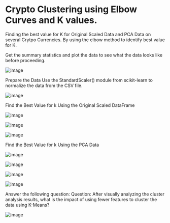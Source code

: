 # Crypto Clustering using Elbow Curves and K values.

Finding the best value for K for Original Scaled Data and PCA Data on several Crytpo Currencies.
By using the elbow method to identify best value for K. 

Get the summary statistics and plot the data to see what the data looks like before proceeding.

![image](https://github.com/albertdudek7/Crypto_Clustering_using_K_values/assets/127783844/b3bfc139-806f-40cb-b226-c61d96f07f5b)

Prepare the Data
Use the StandardScaler() module from scikit-learn to normalize the data from the CSV file.

![image](https://github.com/albertdudek7/Crypto_Clustering_using_K_values/assets/127783844/d4b501d1-fcf6-48f0-a6ec-c1d86bcac1af)


Find the Best Value for k Using the Original Scaled DataFrame

![image](https://github.com/albertdudek7/Crypto_Clustering_using_K_values/assets/127783844/4c6fa4af-4630-4f9a-8442-2797e1dfe72e)

![image](https://github.com/albertdudek7/Crypto_Clustering_using_K_values/assets/127783844/c322b6fe-7da8-42cd-80bf-a86a4bfd3274)

![image](https://github.com/albertdudek7/Crypto_Clustering_using_K_values/assets/127783844/cf84b718-445a-4bc9-8ff3-a16a033f06f8)



Find the Best Value for k Using the PCA Data

![image](https://github.com/albertdudek7/Crypto_Clustering_using_K_values/assets/127783844/29641a44-423e-402f-85da-52580953fb11)

![image](https://github.com/albertdudek7/Crypto_Clustering_using_K_values/assets/127783844/50cba798-9c93-44b6-a49a-ea28e989a902)

![image](https://github.com/albertdudek7/Crypto_Clustering_using_K_values/assets/127783844/591e05b0-1920-4d9d-b81f-c71ce42615d4)

![image](https://github.com/albertdudek7/Crypto_Clustering_using_K_values/assets/127783844/c11658f7-f59e-45e8-a976-58547b3053a1)


Answer the following question:
Question: After visually analyzing the cluster analysis results, what is the impact of using fewer features to cluster the data using K-Means?

![image](https://github.com/albertdudek7/Crypto_Clustering_using_K_values/assets/127783844/294d485b-b711-479e-b141-5c572338a168)
